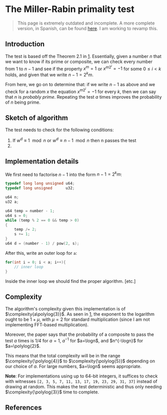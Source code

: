 # The Miller-Rabin primality test

$$
\newcommand{\complexity}[1]{\mathcal{O}(#1)\ }
\newcommand{\linear}{n}
\newcommand{\logn}{\log n}
\newcommand{\loglinear}{n\,\log n}
\newcommand{\polylog}[1]{\log^{#1} n}
$$

> This page is extremely outdated and incomplete. A more complete version, in
> Spanish, can be found [here][aberges-miller-rabin]. I am working to revamp
> this.

[aberges-miller-rabin]: https://adrianberges.com/2019/02/25/MillerRabin.html

## Introduction

The test is based off the Theorem 2.1 in [1][05rene]. Essentially, given a
number $n$ that we want to know if its prime or composite, we can check every
number from $1$ to $n-1$ and see if the property $x^m = 1$ or $x^{m 2^i} = -1$
for some $0\leq i < k$ holds, and given that we write $n-1 = 2^k m$.

From here, we go on to determine that: if we write $n-1$ as above and we check
for a random $x$ the equation $x^{m 2^i} = -1$ for every $k$, then we can say
that $n$ is _probably prime_. Repeating the test $a$ times improves the
probability of $n$ being prime.

## Sketch of algorithm

The test needs to check for the following conditions:

1. If $w^d \equiv 1 \mod n$ or $w^d \equiv n-1 \mod n$ then n passes the test
2. 

## Implementation details

We first need to factorise $n-1$ into the form $n-1 = 2^k m$:

```cpp
typedef long long unsigned u64;
typedef long unsigned      u32;

u64 n;
u32 a;

u64 temp = number - 1;
u64 s = 0;
while (temp % 2 == 0 && temp > 0)
{
    temp /= 2;
    s += 1;
}
u64 d = (number - 1) / pow(2, s);
```

After this, write an outer loop for `a`:

```cpp
for(int i = 0; i < a; i++){
    // inner loop
}
```

Inside the inner loop we should find the proper algorithm.
[etc.]

## Complexity

The algorithm's complexity given this implementation is of
$\complexity{a\polylog{3}}$. As seen in [1][05rene], the exponent to the
logarithm ought to be $1+\mu$, with $\mu = 2$ for standard multiplication (since
I am not implementing FFT-based multiplication).

Moreover, the paper says that the probability of a composite to pass the test
$a$ times is $1/4$ for $a=1$, $a^{-1}$ for $a=\logn$, and $n^{-\logn}$ for
$a=\polylog{2}$.

This means that the total complexity will be in the range
$\complexity{\polylog{4}}$ to $\complexity{\polylog{5}}$ depending on our choice of
$a$. For large numbers, $a=\logn$ seems appropriate.

**Note**: For implementations using up to 64-bit integers, it suffices to check
with witnesses `[2, 3, 5, 7, 11, 13, 17, 19, 23, 29, 31, 37]` instead of drawing
at random. This makes the test deterministic and thus only needing
$\complexity{\polylog{3}}$ time to complete.

## References

[05rene]: http://www.math.leidenuniv.nl/~psh/ANTproc/05rene.pdf
[wiki]:   https://en.wikipedia.org/wiki/Miller%E2%80%93Rabin_primality_test